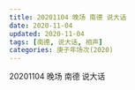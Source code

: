 ```yaml
---
title: 20201104 晚场 南德 说大话 
date: 2020-11-04
updated: 2020-11-04
tags: [南德, 说大话, 相声] 
categories: 庚子年场次(2020) 
---
```

20201104 晚场 南德 说大话 



